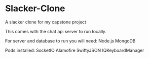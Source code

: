 # Slacker-Clone
A slacker clone for my capstone project

This comes with the chat api server to run locally.

For server and database to run you will need:
Node.js
MongoDB

Pods installed:
SocketIO
Alamofire
SwiftyJSON
IQKeyboardManager

